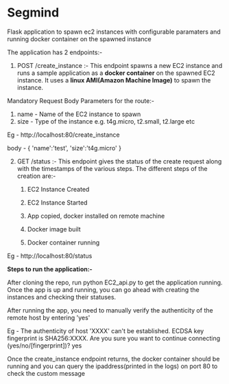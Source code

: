 # Segmind
Flask application to spawn ec2 instances with configurable paramaters and running docker container on the spawned instance

The application has 2 endpoints:- 
1. POST /create_instance :- This endpoint spawns a new EC2 instance and runs a sample application as a **docker container** on the spawned EC2 instance.
It uses a **linux AMI(Amazon Machine Image)** to spawn the instance.

Mandatory Request Body Parameters for the route:-
1. name - Name of the EC2 instance to spawn
2. size - Type of the instance e.g. t4g.micro, t2.small, t2.large etc

Eg - http://localhost:80/create_instance

body - 
{
  'name':'test',
  'size':'t4g.micro'
}

2. GET /status :- This endpoint gives the status of the create request along with the timestamps of the various steps.
The different steps of the creation are:- 

    1. EC2 Instance Created
    
    2. EC2 Instance Started
    
    3. App copied, docker installed on remote machine
    
    4. Docker image built
    
    5. Docker container running

Eg - http://localhost:80/status

**Steps to run the application:-**

After cloning the repo, run python EC2_api.py to get the application running.
Once the app is up and running, you can go ahead with creating the instances and checking their statuses.

After running the app, you need to manually verify the authenticity of the remote host by entering 'yes'

Eg - 
The authenticity of host 'XXXX' can't be established.
ECDSA key fingerprint is SHA256:XXXX.
Are you sure you want to continue connecting (yes/no/[fingerprint])? yes

Once the create_instance endpoint returns, the docker container should be running and you can query the ipaddress(printed in the logs) on port 80 to check the custom message
